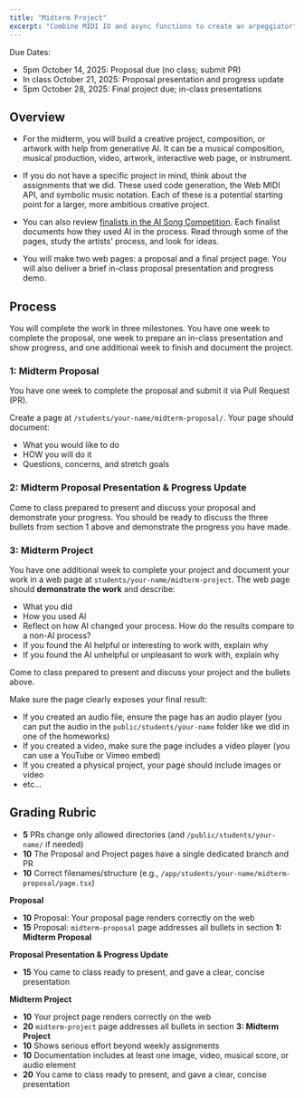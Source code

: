 ```yaml
---
title: "Midterm Project"
excerpt: "Combine MIDI IO and async functions to create an arpeggiator"
---
```


Due Dates:

- 5pm October 14, 2025: Proposal due (no class; submit PR)
- In class October 21, 2025: Proposal presentation and progress update
- 5pm October 28, 2025: Final project due; in-class presentations

## Overview

- For the midterm, you will build a creative project, composition, or artwork
  with help from generative AI. It can be a musical composition, musical
  production, video, artwork, interactive web page, or instrument.

- If you do not have a specific project in mind, think about the assignments
  that we did. These used code generation, the Web MIDI API, and symbolic music
  notation. Each of these is a potential starting point for a larger, more
  ambitious creative project.

- You can also review
  [finalists in the AI Song Competition](https://www.aisongcontest.com/the-2024-finalists).
  Each finalist documents how they used AI in the process. Read through some of
  the pages, study the artists' process, and look for ideas.

- You will make two web pages: a proposal and a final project page. You will
  also deliver a brief in-class proposal presentation and progress demo.

## Process

You will complete the work in three milestones. You have one week to complete the
proposal, one week to prepare an in-class presentation and show progress, and one
additional week to finish and document the project.

### 1: Midterm Proposal

You have one week to complete the proposal and submit it via Pull Request (PR).

Create a page at `/students/your-name/midterm-proposal/`. Your page should document:

- What you would like to do
- HOW you will do it
- Questions, concerns, and stretch goals

### 2: Midterm Proposal Presentation & Progress Update

Come to class prepared to present and discuss your proposal and demonstrate your
progress. You should be ready to discuss the three bullets from section 1 above
and demonstrate the progress you have made.

### 3: Midterm Project

You have one additional week to complete your project and document your work in a web page at `students/your-name/midterm-project`. The web page should
**demonstrate the work** and describe:

- What you did
- How you used AI
- Reflect on how AI changed your process. How do the results compare to a non-AI process?
- If you found the AI helpful or interesting to work with, explain why
- If you found the AI unhelpful or unpleasant to work with, explain why

Come to class prepared to present and discuss your project and the bullets above.

Make sure the page clearly exposes your final result:

- If you created an audio file, ensure the page has an audio player (you can put the audio in the `public/students/your-name` folder like we did in one of the homeworks)
- If you created a video, make sure the page includes a video player (you can use a YouTube or Vimeo embed)
- If you created a physical project, your page should include images or video
- etc...

## Grading Rubric

- **5** PRs change only allowed directories (and `/public/students/your-name/` if needed)
- **10** The Proposal and Project pages have a single dedicated branch and PR
- **10** Correct filenames/structure (e.g., `/app/students/your-name/midterm-proposal/page.tsx`)

**Proposal**

- **10** Proposal: Your proposal page renders correctly on the web
- **15** Proposal: `midterm-proposal` page addresses all bullets in section **1: Midterm Proposal**

**Proposal Presentation & Progress Update**

- **15** You came to class ready to present, and gave a clear, concise presentation

**Midterm Project**

- **10** Your project page renders correctly on the web
- **20** `midterm-project` page addresses all bullets in section **3: Midterm Project**
- **10** Shows serious effort beyond weekly assignments
- **10** Documentation includes at least one image, video, musical score, or audio element
- **20** You came to class ready to present, and gave a clear, concise presentation
